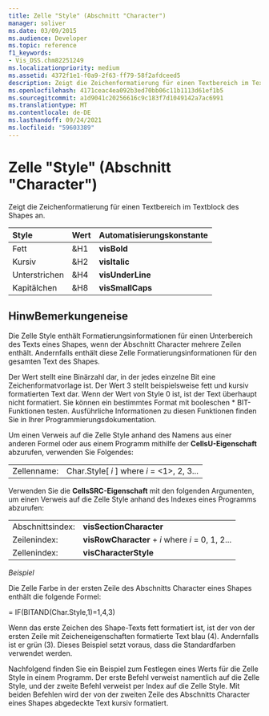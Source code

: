 ```yaml
---
title: Zelle "Style" (Abschnitt "Character")
manager: soliver
ms.date: 03/09/2015
ms.audience: Developer
ms.topic: reference
f1_keywords:
- Vis_DSS.chm82251249
ms.localizationpriority: medium
ms.assetid: 4372f1e1-f0a9-2f63-ff79-58f2afdceed5
description: Zeigt die Zeichenformatierung für einen Textbereich im Textblock des Shapes an.
ms.openlocfilehash: 4171ceac4ea092b3ed70bb06c11b1113d61ef1b5
ms.sourcegitcommit: a1d9041c20256616c9c183f7d1049142a7ac6991
ms.translationtype: MT
ms.contentlocale: de-DE
ms.lasthandoff: 09/24/2021
ms.locfileid: "59603389"
---
```

# <a name="style-cell-character-section"></a>Zelle "Style" (Abschnitt "Character")

Zeigt die Zeichenformatierung für einen Textbereich im Textblock des Shapes an.
  
|**Style**|**Wert**|**Automatisierungskonstante**|
|:-----|:-----|:-----|
| Fett  <br/> | &amp;H1  <br/> |**visBold** <br/> |
| Kursiv  <br/> | &amp;H2  <br/> |**visItalic** <br/> |
| Unterstrichen  <br/> | &amp;H4  <br/> |**visUnderLine** <br/> |
| Kapitälchen  <br/> | &amp;H8  <br/> |**visSmallCaps** <br/> |
   
## <a name="remarks"></a>HinwBemerkungeneise

Die Zelle Style enthält Formatierungsinformationen für einen Unterbereich des Texts eines Shapes, wenn der Abschnitt Character mehrere Zeilen enthält. Andernfalls enthält diese Zelle Formatierungsinformationen für den gesamten Text des Shapes.
  
Der Wert stellt eine Binärzahl dar, in der jedes einzelne Bit eine Zeichenformatvorlage ist. Der Wert 3 stellt beispielsweise fett und kursiv formatierten Text dar. Wenn der Wert von Style 0 ist, ist der Text überhaupt nicht formatiert. Sie können ein bestimmtes Format mit booleschen \* BIT-Funktionen testen. Ausführliche Informationen zu diesen Funktionen finden Sie in Ihrer Programmierungsdokumentation.
  
Um einen Verweis auf die Zelle Style anhand des Namens aus einer anderen Formel oder aus einem Programm mithilfe der **CellsU-Eigenschaft** abzurufen, verwenden Sie Folgendes: 
  
|||
|:-----|:-----|
| Zellenname:  <br/> | Char.Style[  *i*  ] where  *i*  = <1>, 2, 3...  <br/> |
   
Verwenden Sie die **CellsSRC-Eigenschaft** mit den folgenden Argumenten, um einen Verweis auf die Zelle Style anhand des Indexes eines Programms abzurufen: 
  
|||
|:-----|:-----|
| Abschnittsindex:  <br/> |**visSectionCharacter** <br/> |
| Zeilenindex:  <br/> |**visRowCharacter**  +   *i* where *i* = 0, 1, 2...  <br/> |
| Zellenindex:  <br/> |**visCharacterStyle** <br/> |
   
 *Beispiel* 
  
Die Zelle Farbe in der ersten Zeile des Abschnitts Character eines Shapes enthält die folgende Formel:
  
= IF(BITAND(Char.Style,1)=1,4,3)
  
Wenn das erste Zeichen des Shape-Texts fett formatiert ist, ist der von der ersten Zeile mit Zeicheneigenschaften formatierte Text blau (4). Andernfalls ist er grün (3). Dieses Beispiel setzt voraus, dass die Standardfarben verwendet werden.
  
Nachfolgend finden Sie ein Beispiel zum Festlegen eines Werts für die Zelle Style in einem Programm. Der erste Befehl verweist namentlich auf die Zelle Style, und der zweite Befehl verweist per Index auf die Zelle Style. Mit beiden Befehlen wird der von der zweiten Zeile des Abschnitts Character eines Shapes abgedeckte Text kursiv formatiert.
  

